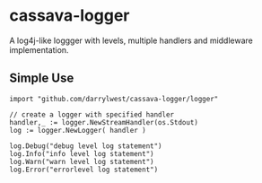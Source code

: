 # cassava-logger

A log4j-like loggger with levels, multiple handlers and middleware implementation.

## Simple Use

    import "github.com/darrylwest/cassava-logger/logger"

    // create a logger with specified handler
    handler,_ := logger.NewStreamHandler(os.Stdout)
    log := logger.NewLogger( handler )

    log.Debug("debug level log statement")
    log.Info("info level log statement")
    log.Warn("warn level log statement")
    log.Error("errorlevel log statement")


